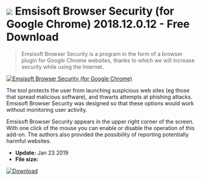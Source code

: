 # ![](https://cdn.softexe.net/static/icon/e/emsisoft-browser-security-dla-google-chrome-9268.png) Emsisoft Browser Security (for Google Chrome) 2018.12.0.12 - Free Download

> Emsisoft Browser Security is a program in the form of a browser plugin for Google Chrome websites, thanks to which we will increase security while using the Internet.

[![Emsisoft Browser Security (for Google Chrome)](https://gallery.dpcdn.pl/imgc/Tools/89351/g_-_420x350_1.5_-_x41aedab2-e144-4cc1-9fe8-e4d35b433651.jpg)](https://softexe.net/win/internet/browser-add-ons/emsisoft-browser-security-for-google-chrome:abfh.html)

The tool protects the user from launching suspicious web sites (eg those that spread malicious software), and thwarts attempts at phishing attacks. Emsisoft Browser Security was designed so that these options would work without monitoring user activity.
 
 Emsisoft Browser Security appears in the upper right corner of the screen. With one click of the mouse you can enable or disable the operation of this add-on. The authors also provided the possibility of reporting potentially harmful websites.


- **Update:** Jan 23 2019
- **File size:** 

[![Download](https://cdn.softexe.net/static/img/download.png)](https://softexe.net/win/internet/browser-add-ons/emsisoft-browser-security-for-google-chrome:abfh.html)

